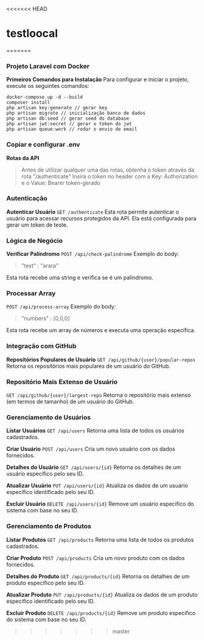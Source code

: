 <<<<<<< HEAD
# testloocal
=======
### **Projeto Laravel com Docker**
**Primeiros Comandos para Instalação**
Para configurar e iniciar o projeto, execute os seguintes comandos:

```
docker-compose up -d --build
composer install
php artisan key:generate // gerar key
php artisan migrate // inicialização banco de dados
php artisan db:seed // gerar seed do database
php artisan jwt:secret // gerar o token do jwt
php artisan queue:work // rodar o envio de email
```

### **Copiar e configurar .env**

**Rotas da API**

> Antes de utilizar qualquer uma das rotas, obtenha o token através da rota "/authenticate"
> Insira o token no header com a Key: Authorization e o Value: Bearer token-gerado


### **Autenticação**
**Autenticar Usuário**
`GET /authenticate`
Esta rota permite autenticar o usuário para acessar recursos protegidos da API. Ela está configurada para gerar um token de teste.


### **Lógica de Negócio**
**Verificar Palíndromo**
`POST /api/check-palindrome`
Exemplo do body:

> "text" : "arara"

Esta rota recebe uma string e verifica se é um palíndromo.

### **Processar Array**
`POST /api/process-array`
Exemplo do body: 

> "numbers" : [0,0,0]

Esta rota recebe um array de números e executa uma operação específica.



### **Integração com GitHub**
**Repositórios Populares de Usuário**
`GET /api/github/{user}/popular-repos`
Retorna os repositórios mais populares de um usuário do GitHub.

### **Repositório Mais Extenso de Usuário**
`GET /api/github/{user}/largest-repo`
Retorna o repositório mais extenso (em termos de tamanho) de um usuário do GitHub.


### **Gerenciamento de Usuários**
**Listar Usuários**
`GET /api/users`
Retorna uma lista de todos os usuários cadastrados.

**Criar Usuário**
`POST /api/users`
Cria um novo usuário com os dados fornecidos.

**Detalhes do Usuário**
`GET /api/users/{id}`
Retorna os detalhes de um usuário específico pelo seu ID.

**Atualizar Usuário**
`PUT /api/users/{id}`
Atualiza os dados de um usuário específico identificado pelo seu ID.

**Excluir Usuário**
`DELETE /api/users/{id}`
Remove um usuário específico do sistema com base no seu ID.



### **Gerenciamento de Produtos**
**Listar Produtos**
`GET /api/products`
Retorna uma lista de todos os produtos cadastrados.

**Criar Produto**
`POST /api/products`
Cria um novo produto com os dados fornecidos.

**Detalhes do Produto**
`GET /api/products/{id}`
Retorna os detalhes de um produto específico pelo seu ID.

**Atualizar Produto**
`PUT /api/products/{id}`
Atualiza os dados de um produto específico identificado pelo seu ID.

**Excluir Produto**
`DELETE /api/products/{id}`
Remove um produto específico do sistema com base no seu ID.

>>>>>>> master
